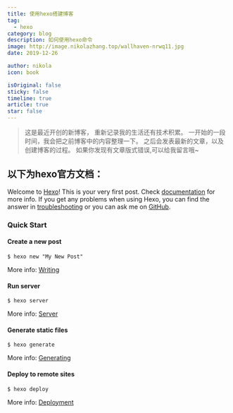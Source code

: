 ```yaml
---
title: 使用hexo搭建博客
tag:
  - hexo
category: blog
description: 如何使用hexo命令
image: http://image.nikolazhang.top/wallhaven-nrwq11.jpg
date: 2019-12-26

author: nikola
icon: book

isOriginal: false
sticky: false
timeline: true
article: true
star: false
---
```


> 这是最近开创的新博客， 重新记录我的生活还有技术积累。
一开始的一段时间，我会把之前博客中的内容整理一下。
之后会发表最新的文章，以及创建博客的过程。
如果你发现有文章版式错误,可以给我留言哦~

## 以下为hexo官方文档：

Welcome to [Hexo](https://hexo.io/)! This is your very first post. Check [documentation](https://hexo.io/docs/) for more info. If you get any problems when using Hexo, you can find the answer in [troubleshooting](https://hexo.io/docs/troubleshooting.html) or you can ask me on [GitHub](https://github.com/hexojs/hexo/issues).

<!--more-->

### Quick Start

#### Create a new post

```shell
$ hexo new "My New Post"
```

More info: [Writing](https://hexo.io/docs/writing.html)

#### Run server

```shell
$ hexo server
```

More info: [Server](https://hexo.io/docs/server.html)

#### Generate static files

```shell
$ hexo generate
```

More info: [Generating](https://hexo.io/docs/generating.html)

#### Deploy to remote sites

```shell
$ hexo deploy
```

More info: [Deployment](https://hexo.io/docs/deployment.html)